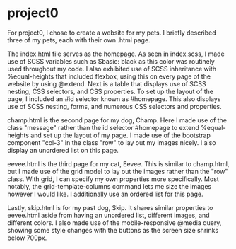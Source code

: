 # project0
For project0, I chose to create a website for my pets. I briefly described three of my pets, each with their own .html page. 

The index.html file serves as the homepage. As seen in index.scss, I made use of SCSS variables such as $basic: black as this color was routinely used throughout my code. I also exhibited use of SCSS inheritance with %equal-heights that included flexbox, using this on every page of the website by using @extend. Next is a table that displays use of SCSS nesting, CSS selectors, and CSS properties. To set up the layout of the page, I included an #id selector known as #homepage. This also displays use of SCSS nesting, forms, and numerous CSS selectors and properties. 

champ.html is the second page for my dog, Champ. Here I made use of the class "message" rather than the id selector #homepage to extend %equal-heights and set up the layout of my page. I made use of the bootstrap component "col-3" in the class "row" to lay out my images nicely. I also display an unordered list on this page. 

eevee.html is the third page for my cat, Eevee. This is similar to champ.html, but I made use of the grid model to lay out the images rather than the "row" class. With grid, I can specify my own properties more specifically. Most notably, the grid-template-columns command lets me size the images however I would like. I additionally use an ordered list for this page.

Lastly, skip.html is for my past dog, Skip. It shares similar properties to eevee.html aside from having an unordered list, different images, and different colors. I also made use of the mobile-responsive @media query, showing some style changes with the buttons as the screen size shrinks below 700px. 